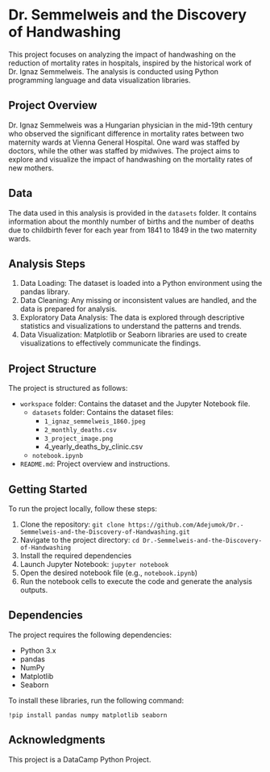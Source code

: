 # Dr. Semmelweis and the Discovery of Handwashing

This project focuses on analyzing the impact of handwashing on the reduction of mortality rates in hospitals, inspired by the historical work of Dr. Ignaz Semmelweis. The analysis is conducted using Python programming language and data visualization libraries.

## Project Overview

Dr. Ignaz Semmelweis was a Hungarian physician in the mid-19th century who observed the significant difference in mortality rates between two maternity wards at Vienna General Hospital. One ward was staffed by doctors, while the other was staffed by midwives. The project aims to explore and visualize the impact of handwashing on the mortality rates of new mothers.

## Data

The data used in this analysis is provided in the `datasets` folder. It contains information about the monthly number of births and the number of deaths due to childbirth fever for each year from 1841 to 1849 in the two maternity wards.

## Analysis Steps

1. Data Loading: The dataset is loaded into a Python environment using the pandas library.
2. Data Cleaning: Any missing or inconsistent values are handled, and the data is prepared for analysis.
3. Exploratory Data Analysis: The data is explored through descriptive statistics and visualizations to understand the patterns and trends.
4. Data Visualization: Matplotlib or Seaborn libraries are used to create visualizations to effectively communicate the findings.

## Project Structure

The project is structured as follows:

- `workspace` folder: Contains the dataset and the Jupyter Notebook file.
  - `datasets` folder: Contains the dataset files:
    - `1_ignaz_semmelweis_1860.jpeg`
    - `2_monthly_deaths.csv`
    - `3_project_image.png`
    - 4_yearly_deaths_by_clinic.csv
  - `notebook.ipynb`
- `README.md`: Project overview and instructions.

## Getting Started

To run the project locally, follow these steps:

1. Clone the repository: `git clone https://github.com/Adejumok/Dr.-Semmelweis-and-the-Discovery-of-Handwashing.git`
2. Navigate to the project directory: `cd Dr.-Semmelweis-and-the-Discovery-of-Handwashing`
3. Install the required dependencies
4. Launch Jupyter Notebook: `jupyter notebook`
5. Open the desired notebook file (e.g., `notebook.ipynb`)
6. Run the notebook cells to execute the code and generate the analysis outputs.

## Dependencies

The project requires the following dependencies:

- Python 3.x
- pandas
- NumPy
- Matplotlib
- Seaborn

To install these libraries, run the following command:

```
!pip install pandas numpy matplotlib seaborn
```

## Acknowledgments

This project is a DataCamp Python Project.

